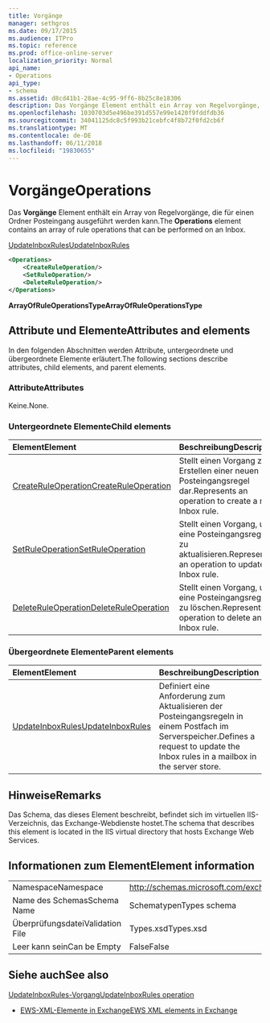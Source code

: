 ```yaml
---
title: Vorgänge
manager: sethgros
ms.date: 09/17/2015
ms.audience: ITPro
ms.topic: reference
ms.prod: office-online-server
localization_priority: Normal
api_name:
- Operations
api_type:
- schema
ms.assetid: d8cd41b1-28ae-4c95-9ff6-8b25c8e18306
description: Das Vorgänge Element enthält ein Array von Regelvorgänge, die für einen Ordner Posteingang ausgeführt werden kann.
ms.openlocfilehash: 1030703d5e496be391d557e99e1420f9fddfdb36
ms.sourcegitcommit: 34041125dc8c5f993b21cebfc4f8b72f0fd2cb6f
ms.translationtype: MT
ms.contentlocale: de-DE
ms.lasthandoff: 06/11/2018
ms.locfileid: "19830655"
---
```

# <a name="operations"></a><span data-ttu-id="fca63-103">Vorgänge</span><span class="sxs-lookup"><span data-stu-id="fca63-103">Operations</span></span>

<span data-ttu-id="fca63-104">Das **Vorgänge** Element enthält ein Array von Regelvorgänge, die für einen Ordner Posteingang ausgeführt werden kann.</span><span class="sxs-lookup"><span data-stu-id="fca63-104">The **Operations** element contains an array of rule operations that can be performed on an Inbox.</span></span> 
  
[<span data-ttu-id="fca63-105">UpdateInboxRules</span><span class="sxs-lookup"><span data-stu-id="fca63-105">UpdateInboxRules</span></span>](updateinboxrules.md)
  
```XML
<Operations>
    <CreateRuleOperation/>
    <SetRuleOperation/>
    <DeleteRuleOperation/>
</Operations>
```

 <span data-ttu-id="fca63-106">**ArrayOfRuleOperationsType**</span><span class="sxs-lookup"><span data-stu-id="fca63-106">**ArrayOfRuleOperationsType**</span></span>
## <a name="attributes-and-elements"></a><span data-ttu-id="fca63-107">Attribute und Elemente</span><span class="sxs-lookup"><span data-stu-id="fca63-107">Attributes and elements</span></span>

<span data-ttu-id="fca63-108">In den folgenden Abschnitten werden Attribute, untergeordnete und übergeordnete Elemente erläutert.</span><span class="sxs-lookup"><span data-stu-id="fca63-108">The following sections describe attributes, child elements, and parent elements.</span></span>
  
### <a name="attributes"></a><span data-ttu-id="fca63-109">Attribute</span><span class="sxs-lookup"><span data-stu-id="fca63-109">Attributes</span></span>

<span data-ttu-id="fca63-110">Keine.</span><span class="sxs-lookup"><span data-stu-id="fca63-110">None.</span></span>
  
### <a name="child-elements"></a><span data-ttu-id="fca63-111">Untergeordnete Elemente</span><span class="sxs-lookup"><span data-stu-id="fca63-111">Child elements</span></span>

|<span data-ttu-id="fca63-112">**Element**</span><span class="sxs-lookup"><span data-stu-id="fca63-112">**Element**</span></span>|<span data-ttu-id="fca63-113">**Beschreibung**</span><span class="sxs-lookup"><span data-stu-id="fca63-113">**Description**</span></span>|
|:-----|:-----|
|[<span data-ttu-id="fca63-114">CreateRuleOperation</span><span class="sxs-lookup"><span data-stu-id="fca63-114">CreateRuleOperation</span></span>](createruleoperation.md) <br/> |<span data-ttu-id="fca63-115">Stellt einen Vorgang zum Erstellen einer neuen Posteingangsregel dar.</span><span class="sxs-lookup"><span data-stu-id="fca63-115">Represents an operation to create a new Inbox rule.</span></span>  <br/> |
|[<span data-ttu-id="fca63-116">SetRuleOperation</span><span class="sxs-lookup"><span data-stu-id="fca63-116">SetRuleOperation</span></span>](setruleoperation.md) <br/> |<span data-ttu-id="fca63-117">Stellt einen Vorgang, um eine Posteingangsregel zu aktualisieren.</span><span class="sxs-lookup"><span data-stu-id="fca63-117">Represents an operation to update an Inbox rule.</span></span>  <br/> |
|[<span data-ttu-id="fca63-118">DeleteRuleOperation</span><span class="sxs-lookup"><span data-stu-id="fca63-118">DeleteRuleOperation</span></span>](deleteruleoperation.md) <br/> |<span data-ttu-id="fca63-119">Stellt einen Vorgang, um eine Posteingangsregel zu löschen.</span><span class="sxs-lookup"><span data-stu-id="fca63-119">Represents an operation to delete an Inbox rule.</span></span>  <br/> |
   
### <a name="parent-elements"></a><span data-ttu-id="fca63-120">Übergeordnete Elemente</span><span class="sxs-lookup"><span data-stu-id="fca63-120">Parent elements</span></span>

|<span data-ttu-id="fca63-121">**Element**</span><span class="sxs-lookup"><span data-stu-id="fca63-121">**Element**</span></span>|<span data-ttu-id="fca63-122">**Beschreibung**</span><span class="sxs-lookup"><span data-stu-id="fca63-122">**Description**</span></span>|
|:-----|:-----|
|[<span data-ttu-id="fca63-123">UpdateInboxRules</span><span class="sxs-lookup"><span data-stu-id="fca63-123">UpdateInboxRules</span></span>](updateinboxrules.md) <br/> |<span data-ttu-id="fca63-124">Definiert eine Anforderung zum Aktualisieren der Posteingangsregeln in einem Postfach im Serverspeicher.</span><span class="sxs-lookup"><span data-stu-id="fca63-124">Defines a request to update the Inbox rules in a mailbox in the server store.</span></span>  <br/> |
   
## <a name="remarks"></a><span data-ttu-id="fca63-125">Hinweise</span><span class="sxs-lookup"><span data-stu-id="fca63-125">Remarks</span></span>

<span data-ttu-id="fca63-126">Das Schema, das dieses Element beschreibt, befindet sich im virtuellen IIS-Verzeichnis, das Exchange-Webdienste hostet.</span><span class="sxs-lookup"><span data-stu-id="fca63-126">The schema that describes this element is located in the IIS virtual directory that hosts Exchange Web Services.</span></span>
  
## <a name="element-information"></a><span data-ttu-id="fca63-127">Informationen zum Element</span><span class="sxs-lookup"><span data-stu-id="fca63-127">Element information</span></span>

|||
|:-----|:-----|
|<span data-ttu-id="fca63-128">Namespace</span><span class="sxs-lookup"><span data-stu-id="fca63-128">Namespace</span></span>  <br/> |http://schemas.microsoft.com/exchange/services/2006/types  <br/> |
|<span data-ttu-id="fca63-129">Name des Schemas</span><span class="sxs-lookup"><span data-stu-id="fca63-129">Schema Name</span></span>  <br/> |<span data-ttu-id="fca63-130">Schematypen</span><span class="sxs-lookup"><span data-stu-id="fca63-130">Types schema</span></span>  <br/> |
|<span data-ttu-id="fca63-131">Überprüfungsdatei</span><span class="sxs-lookup"><span data-stu-id="fca63-131">Validation File</span></span>  <br/> |<span data-ttu-id="fca63-132">Types.xsd</span><span class="sxs-lookup"><span data-stu-id="fca63-132">Types.xsd</span></span>  <br/> |
|<span data-ttu-id="fca63-133">Leer kann sein</span><span class="sxs-lookup"><span data-stu-id="fca63-133">Can be Empty</span></span>  <br/> |<span data-ttu-id="fca63-134">False</span><span class="sxs-lookup"><span data-stu-id="fca63-134">False</span></span>  <br/> |
   
## <a name="see-also"></a><span data-ttu-id="fca63-135">Siehe auch</span><span class="sxs-lookup"><span data-stu-id="fca63-135">See also</span></span>



[<span data-ttu-id="fca63-136">UpdateInboxRules-Vorgang</span><span class="sxs-lookup"><span data-stu-id="fca63-136">UpdateInboxRules operation</span></span>](updateinboxrules-operation.md)


- [<span data-ttu-id="fca63-137">EWS-XML-Elemente in Exchange</span><span class="sxs-lookup"><span data-stu-id="fca63-137">EWS XML elements in Exchange</span></span>](ews-xml-elements-in-exchange.md)

